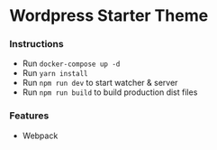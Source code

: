 # Wordpress Starter Theme

### Instructions
- Run `docker-compose up -d`
- Run `yarn install`
- Run `npm run dev` to start watcher & server
- Run `npm run build` to build production dist files

### Features
- Webpack
